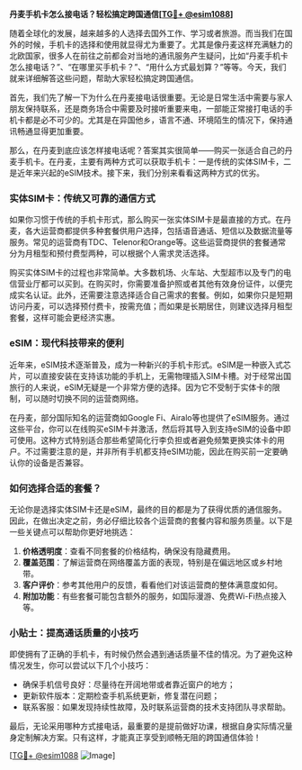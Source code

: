 **丹麦手机卡怎么接电话？轻松搞定跨国通信[[TG💪+ @esim1088](https://t.me/s/esim1088)]**

随着全球化的发展，越来越多的人选择去国外工作、学习或者旅游。而当我们在国外的时候，手机卡的选择和使用就显得尤为重要了。尤其是像丹麦这样充满魅力的北欧国家，很多人在前往之前都会对当地的通讯服务产生疑问，比如“丹麦手机卡怎么接电话？”、“在哪里买手机卡？”、“用什么方式最划算？”等等。今天，我们就来详细解答这些问题，帮助大家轻松搞定跨国通信。

首先，我们先了解一下为什么在丹麦接电话很重要。无论是日常生活中需要与家人朋友保持联系，还是商务场合中需要及时接听重要来电，一部能正常接打电话的手机卡都是必不可少的。尤其是在异国他乡，语言不通、环境陌生的情况下，保持通讯畅通显得更加重要。

那么，在丹麦到底应该怎样接电话呢？答案其实很简单——购买一张适合自己的丹麦手机卡。在丹麦，主要有两种方式可以获取手机卡：一是传统的实体SIM卡，二是近年来兴起的eSIM技术。接下来，我们分别来看看这两种方式的优劣。

### 实体SIM卡：传统又可靠的通信方式

如果你习惯于传统的手机卡形式，那么购买一张实体SIM卡是最直接的方式。在丹麦，各大运营商都提供多种套餐供用户选择，包括语音通话、短信以及数据流量等服务。常见的运营商有TDC、Telenor和Orange等。这些运营商提供的套餐通常分为月租型和预付费型两种，可以根据个人需求灵活选择。

购买实体SIM卡的过程也非常简单。大多数机场、火车站、大型超市以及专门的电信营业厅都可以买到。在购买时，你需要准备护照或者其他有效身份证件，以便完成实名认证。此外，还需要注意选择适合自己需求的套餐。例如，如果你只是短期访问丹麦，可以选择预付费卡，按需充值；而如果是长期居住，则建议选择月租型套餐，这样可能会更经济实惠。

### eSIM：现代科技带来的便利

近年来，eSIM技术逐渐普及，成为一种新兴的手机卡形式。eSIM是一种嵌入式芯片，可以直接安装在支持该功能的手机上，无需物理插入SIM卡槽。对于经常出国旅行的人来说，eSIM无疑是一个非常方便的选择。因为它不受制于实体卡的限制，可以随时切换不同的运营商网络。

在丹麦，部分国际知名的运营商如Google Fi、Airalo等也提供了eSIM服务。通过这些平台，你可以在线购买eSIM卡并激活，然后将其导入到支持eSIM的设备中即可使用。这种方式特别适合那些希望简化行李负担或者避免频繁更换实体卡的用户。不过需要注意的是，并非所有手机都支持eSIM功能，因此在购买前一定要确认你的设备是否兼容。

### 如何选择合适的套餐？

无论你是选择实体SIM卡还是eSIM，最终的目的都是为了获得优质的通信服务。因此，在做出决定之前，务必仔细比较各个运营商的套餐内容和服务质量。以下是一些关键点可以帮助你更好地挑选：

1. **价格透明度**：查看不同套餐的价格结构，确保没有隐藏费用。
2. **覆盖范围**：了解运营商在网络覆盖方面的表现，特别是在偏远地区或乡村地带。
3. **客户评价**：参考其他用户的反馈，看看他们对该运营商的整体满意度如何。
4. **附加功能**：有些套餐可能包含额外的服务，如国际漫游、免费Wi-Fi热点接入等。

### 小贴士：提高通话质量的小技巧

即使拥有了正确的手机卡，有时候仍然会遇到通话质量不佳的情况。为了避免这种情况发生，你可以尝试以下几个小技巧：
- 确保手机信号良好：尽量待在开阔地带或者靠近窗户的地方；
- 更新软件版本：定期检查手机系统更新，修复潜在问题；
- 联系客服：如果发现持续性故障，及时联系运营商的技术支持团队寻求帮助。

最后，无论采用哪种方式接电话，最重要的是提前做好功课，根据自身实际情况量身定制解决方案。只有这样，才能真正享受到顺畅无阻的跨国通信体验！

[[TG💪+ @esim1088](https://t.me/s/esim1088) ![Image](https://i.postimg.cc/4NQfJmqS/Snipaste-2025-05-13-00-14-12.png)]